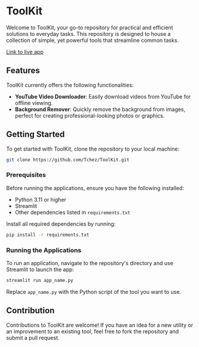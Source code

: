 # ToolKit

Welcome to ToolKit, your go-to repository for practical and efficient solutions to everyday tasks. This repository is designed to house a collection of simple, yet powerful tools that streamline common tasks.

[Link to live app](https://tchez-tk.streamlit.app/)

## Features

ToolKit currently offers the following functionalities:

- **YouTube Video Downloader**: Easily download videos from YouTube for offline viewing.
- **Background Remover**: Quickly remove the background from images, perfect for creating professional-looking photos or graphics.

## Getting Started

To get started with ToolKit, clone the repository to your local machine:

```bash
git clone https://github.com/Tchez/ToolKit.git
```

### Prerequisites

Before running the applications, ensure you have the following installed:

- Python 3.11 or higher
- Streamlit
- Other dependencies listed in `requirements.txt`

Install all required dependencies by running:

```bash
pip install -r requirements.txt
```

### Running the Applications

To run an application, navigate to the repository's directory and use Streamlit to launch the app:

```bash
streamlit run app_name.py
```

Replace `app_name.py` with the Python script of the tool you want to use.

## Contribution

Contributions to ToolKit are welcome! If you have an idea for a new utility or an improvement to an existing tool, feel free to fork the repository and submit a pull request.